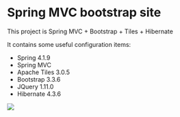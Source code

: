 Spring MVC bootstrap site
==========================

This project is Spring MVC + Bootstrap + Tiles + Hibernate

It contains some useful configuration items:

- Spring 4.1.9
- Spring MVC
- Apache Tiles 3.0.5
- Bootstrap 3.3.6
- JQuery 1.11.0
- Hibernate 4.3.6

![](https://github.com/Kupets/spring-mvc-crud/blob/master/src/main/resources/img/messages.png)


